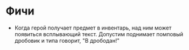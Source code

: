 # Фичи

* Когда герой получает предмет в инвентарь, над ним может появиться всплывающий текст. Допустим поднимает помповый дробовик и типа говорит, "В дрободан!"